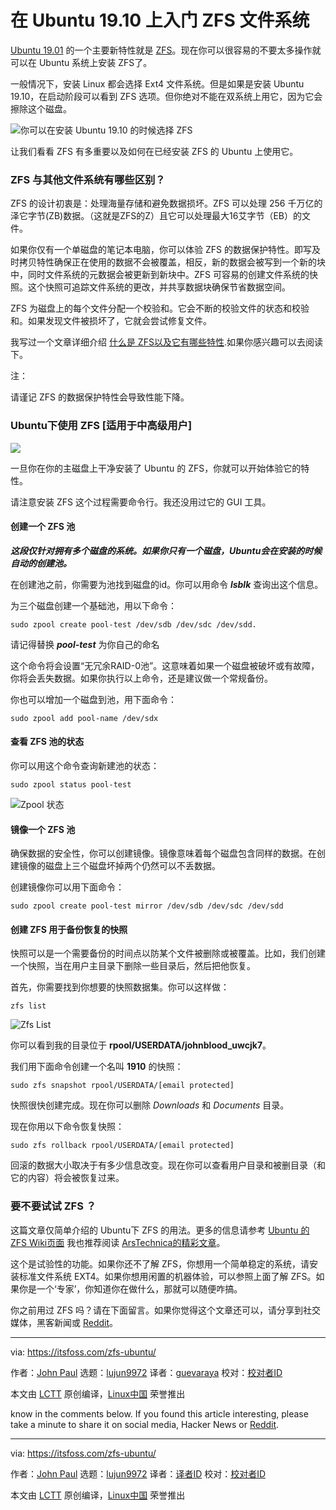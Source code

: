 [#]: collector: (lujun9972)
[#]: translator: (guevaraya )
[#]: reviewer: ( )
[#]: publisher: ( )
[#]: url: ( )
[#]: subject: (Getting Started With ZFS Filesystem on Ubuntu 19.10)
[#]: via: (https://itsfoss.com/zfs-ubuntu/)
[#]: author: (John Paul https://itsfoss.com/author/john/)

在 Ubuntu 19.10 上入门 ZFS 文件系统
======

 [Ubuntu 19.01][1] 的一个主要新特性就是 [ZFS][2]。现在你可以很容易的不要太多操作就可以在 Ubuntu 系统上安装 ZFS了。

一般情况下，安装 Linux 都会选择 Ext4 文件系统。但是如果是安装 Ubuntu 19.10，在启动阶段可以看到 ZFS 选项。但你绝对不能在双系统上用它，因为它会擦除这个磁盘。

![你可以在安装 Ubuntu 19.10 的时候选择 ZFS][3]

让我们看看 ZFS 有多重要以及如何在已经安装 ZFS 的 Ubuntu 上使用它。

### ZFS 与其他文件系统有哪些区别？

ZFS 的设计初衷是：处理海量存储和避免数据损坏。ZFS 可以处理 256 千万亿的泽它字节(ZB)数据。（这就是ZFS的Z）且它可以处理最大16艾字节（EB）的文件。

如果你仅有一个单磁盘的笔记本电脑，你可以体验 ZFS 的数据保护特性。即写及时拷贝特性确保正在使用的数据不会被覆盖，相反，新的数据会被写到一个新的块中，同时文件系统的元数据会被更新到新块中。ZFS 可容易的创建文件系统的快照。这个快照可追踪文件系统的更改，并共享数据块确保节省数据空间。

ZFS 为磁盘上的每个文件分配一个校验和。它会不断的校验文件的状态和校验和。如果发现文件被损坏了，它就会尝试修复文件。

我写过一个文章详细介绍 [什么是 ZFS以及它有哪些特性][2].如果你感兴趣可以去阅读下。

注：

请谨记 ZFS 的数据保护特性会导致性能下降。

### Ubuntu下使用 ZFS [适用于中高级用户] 

![][4]

一旦你在你的主磁盘上干净安装了 Ubuntu 的 ZFS，你就可以开始体验它的特性。

请注意安装 ZFS 这个过程需要命令行。我还没用过它的 GUI 工具。

#### 创建一个 ZFS 池

_**这段仅针对拥有多个磁盘的系统。如果你只有一个磁盘，Ubuntu会在安装的时候自动的创建池。**_

在创建池之前，你需要为池找到磁盘的id。你可以用命令 _**lsblk**_ 查询出这个信息。

为三个磁盘创建一个基础池，用以下命令：

```
sudo zpool create pool-test /dev/sdb /dev/sdc /dev/sdd.
```

请记得替换 _**pool-test**_ 为你自己的命名

这个命令将会设置“无冗余RAID-0池”。这意味着如果一个磁盘被破坏或有故障，你将会丢失数据。如果你执行以上命令，还是建议做一个常规备份。


你也可以增加一个磁盘到池，用下面命令：

```
sudo zpool add pool-name /dev/sdx
```

#### 查看 ZFS 池的状态

你可以用这个命令查询新建池的状态：

```
sudo zpool status pool-test
```

![Zpool 状态][6]

#### 镜像一个 ZFS 池

确保数据的安全性，你可以创建镜像。镜像意味着每个磁盘包含同样的数据。在创建镜像的磁盘上三个磁盘坏掉两个仍然可以不丢数据。

创建镜像你可以用下面命令：

```
sudo zpool create pool-test mirror /dev/sdb /dev/sdc /dev/sdd
```

#### 创建 ZFS 用于备份恢复的快照

快照可以是一个需要备份的时间点以防某个文件被删除或被覆盖。比如，我们创建一个快照，当在用户主目录下删除一些目录后，然后把他恢复。

首先，你需要找到你想要的快照数据集。你可以这样做：

```
zfs list
```

![Zfs List][7]

你可以看到我的目录位于 **rpool/USERDATA/johnblood_uwcjk7**。

我们用下面命令创建一个名叫 **1910** 的快照：

```
sudo zfs snapshot rpool/USERDATA/[email protected]
```

快照很快创建完成。现在你可以删除 _Downloads_ 和 _Documents_ 目录。

现在你用以下命令恢复快照：

```
sudo zfs rollback rpool/USERDATA/[email protected]
```

回滚的数据大小取决于有多少信息改变。现在你可以查看用户目录和被删目录（和它的内容）将会被恢复过来。

### 要不要试试 ZFS ？

这篇文章仅简单介绍的 Ubuntu下 ZFS 的用法。更多的信息请参考 [ Ubuntu 的ZFS Wiki页面][5] 我也推荐阅读 [ArsTechnica的精彩文章][8]。

这个是试验性的功能。如果你还不了解 ZFS，你想用一个简单稳定的系统，请安装标准文件系统 EXT4。如果你想用闲置的机器体验，可以参照上面了解 ZFS。如果你是一个‘专家’，你知道你在做什么，那就可以随便咋搞。

你之前用过 ZFS 吗？请在下面留言。如果你觉得这个文章还可以，请分享到社交媒体，黑客新闻或 [Reddit][9]。

--------------------------------------------------------------------------------

via: https://itsfoss.com/zfs-ubuntu/

作者：[John Paul][a]
选题：[lujun9972][b]
译者：[guevaraya](https://github.com/guevaraya)
校对：[校对者ID](https://github.com/校对者ID)

本文由 [LCTT](https://github.com/LCTT/TranslateProject) 原创编译，[Linux中国](https://linux.cn/) 荣誉推出

[a]: https://itsfoss.com/author/john/
[b]: https://github.com/lujun9972
[1]: https://itsfoss.com/ubuntu-19-04-release-features/
[2]: https://itsfoss.com/what-is-zfs/
[3]: https://i2.wp.com/itsfoss.com/wp-content/uploads/2019/05/zfs-ubuntu-19-10.jpg?ssl=1
[4]: https://i0.wp.com/itsfoss.com/wp-content/uploads/2019/11/Using_ZFS_Ubuntu.jpg?resize=800%2C450&ssl=1
[5]: https://wiki.ubuntu.com/Kernel/Reference/ZFS
[6]: https://i0.wp.com/itsfoss.com/wp-content/uploads/2019/10/zpool-status.png?ssl=1
[7]: https://i2.wp.com/itsfoss.com/wp-content/uploads/2019/10/zfs-list.png?ssl=1
[8]: https://arstechnica.com/information-technology/2019/10/a-detailed-look-at-ubuntus-new-experimental-zfs-installer/
[9]: https://reddit.com/r/linuxusersgroup
 know in the comments below. If you found this article interesting, please take a minute to share it on social media, Hacker News or [Reddit][9].

--------------------------------------------------------------------------------

via: https://itsfoss.com/zfs-ubuntu/

作者：[John Paul][a]
选题：[lujun9972][b]
译者：[译者ID](https://github.com/译者ID)
校对：[校对者ID](https://github.com/校对者ID)

本文由 [LCTT](https://github.com/LCTT/TranslateProject) 原创编译，[Linux中国](https://linux.cn/) 荣誉推出

[a]: https://itsfoss.com/author/john/
[b]: https://github.com/lujun9972
[1]: https://itsfoss.com/ubuntu-19-04-release-features/
[2]: https://itsfoss.com/what-is-zfs/
[3]: https://i2.wp.com/itsfoss.com/wp-content/uploads/2019/05/zfs-ubuntu-19-10.jpg?ssl=1
[4]: https://i0.wp.com/itsfoss.com/wp-content/uploads/2019/11/Using_ZFS_Ubuntu.jpg?resize=800%2C450&ssl=1
[5]: https://wiki.ubuntu.com/Kernel/Reference/ZFS
[6]: https://i0.wp.com/itsfoss.com/wp-content/uploads/2019/10/zpool-status.png?ssl=1
[7]: https://i2.wp.com/itsfoss.com/wp-content/uploads/2019/10/zfs-list.png?ssl=1
[8]: https://arstechnica.com/information-technology/2019/10/a-detailed-look-at-ubuntus-new-experimental-zfs-installer/
[9]: https://reddit.com/r/linuxusersgroup
